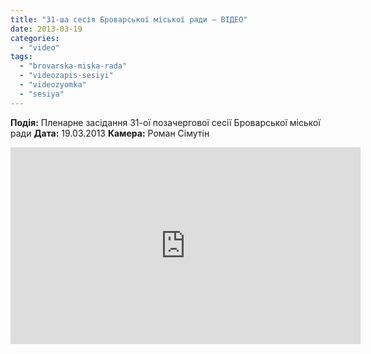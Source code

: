 ```yaml
---
title: "31-ша сесія Броварської міської ради – ВІДЕО"
date: 2013-03-19
categories: 
  - "video"
tags: 
  - "brovarska-miska-rada"
  - "videozapis-sesiyi"
  - "videozyomka"
  - "sesiya"
---
```


**Подія:** Пленарне засідання 31-ої позачергової сесії Броварської міської ради **Дата:** 19.03.2013 **Камера:** Роман Сімутін

<iframe width="560" height="315" src="http://www.youtube.com/embed/SVn46MO4TRo" frameborder="0" allowfullscreen></iframe>
